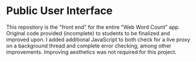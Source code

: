 # Public User Interface

This repository is the "front end" for the entire "Web Word Count" app.
Original code provided (incomplete) to students to be finalized and improved upon.
I added additional JavaScript to both check for a live proxy on a background thread and complete error checking, among other improvements.
Improving aesthetics was not required for this project.
